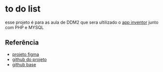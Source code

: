 
# to do list

esse projeto é para as aula de DDM2 que sera ultilizado o [app inventor](http://appinventor.mit.edu/) junto com PHP e MYSQL


## Referência

 - [ projeto figma ](https://www.figma.com/file/DSHb7ElXxW8PxhDcOx0IAx/todo-list-?node-id=0%3A1)
 - [ github do projeto](https://github.com/igorrzinho/app-ddm)
 - [ github base ](https://github.com/ProfAndersonVanin/aulas_DDM_I_2022/blob/main/aula_26_07_22/Projeto%203%20bimestre.pdf)

